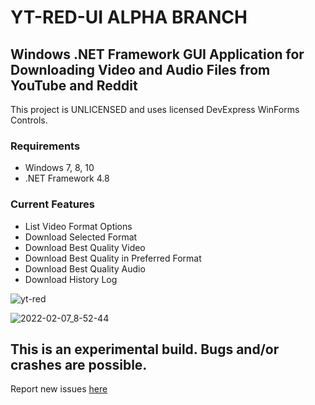 # YT-RED-UI ALPHA BRANCH

## Windows .NET Framework GUI Application for Downloading Video and Audio Files from YouTube and Reddit

This project is UNLICENSED and uses licensed DevExpress WinForms Controls. 

### Requirements
- Windows 7, 8, 10
- .NET Framework 4.8

### Current Features
- List Video Format Options
- Download Selected Format
- Download Best Quality Video
- Download Best Quality in Preferred Format
- Download Best Quality Audio
- Download History Log

![yt-red](https://user-images.githubusercontent.com/26498008/152799675-edbe4a26-9e58-4c67-8e75-61456651fd29.jpg)

![2022-02-07_8-52-44](https://user-images.githubusercontent.com/26498008/152800932-e1c7bf6a-ea63-495f-b87d-6faf094df6e6.jpg)

## This is an experimental build.  Bugs and/or crashes are possible.  
Report new issues [here](https://github.com/adanvdo/YT-RED-UI/issues/new)
